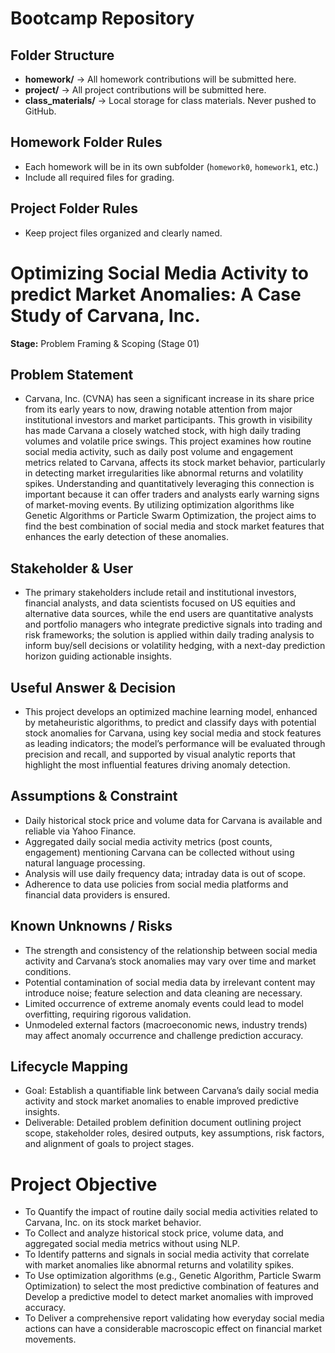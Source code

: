 # Bootcamp Repository 
## Folder Structure
- **homework/** → All homework contributions will be submitted here. 
- **project/** → All project contributions will be submitted here.
- **class_materials/** → Local storage for class materials. Never pushed to GitHub. 
## Homework Folder Rules
- Each homework will be in its own subfolder (`homework0`, `homework1`, etc.)
- Include all required files for grading. 
## Project Folder Rules
- Keep project files organized and clearly named. 
 # Optimizing Social Media Activity to predict Market Anomalies: A Case Study of Carvana, Inc. 
**Stage:** Problem Framing & Scoping (Stage 01)
## Problem Statement 
- Carvana, Inc. (CVNA) has seen a significant increase in its share price from its early years to now, drawing notable attention from major institutional investors and market participants. This growth in visibility has made Carvana a closely watched stock, with high daily trading volumes and volatile price swings. This project examines how routine social media activity, such as daily post volume and engagement metrics related to Carvana, affects its stock market behavior, particularly in detecting market irregularities like abnormal returns and volatility spikes. Understanding and quantitatively leveraging this connection is important because it can offer traders and analysts early warning signs of market-moving events. By utilizing optimization algorithms like Genetic Algorithms or Particle Swarm Optimization, the project aims to find the best combination of social media and stock market features that enhances the early detection of these anomalies.
## Stakeholder & User 
- The primary stakeholders include retail and institutional investors, financial analysts, and data scientists focused on US equities and alternative data sources, while the end users are quantitative analysts and portfolio managers who integrate predictive signals into trading and risk frameworks; the solution is applied within daily trading analysis to inform buy/sell decisions or volatility hedging, with a next-day prediction horizon guiding actionable insights.
## Useful Answer & Decision 
- This project develops an optimized machine learning model, enhanced by metaheuristic algorithms, to predict and classify days with potential stock anomalies for Carvana, using key social media and stock features as leading indicators; the model’s performance will be evaluated through precision and recall, and supported by visual analytic reports that highlight the most influential features driving anomaly detection.
## Assumptions & Constraint
-  Daily historical stock price and volume data for Carvana is available and reliable via Yahoo Finance.
-  Aggregated daily social media activity metrics (post counts, engagement) mentioning Carvana can be collected without using natural language processing.
-  Analysis will use daily frequency data; intraday data is out of scope.
-  Adherence to data use policies from social media platforms and financial data providers is ensured.
## Known Unknowns / Risks 
- The strength and consistency of the relationship between social media activity and Carvana’s stock anomalies may vary over time and market conditions.
- Potential contamination of social media data by irrelevant content may introduce noise; feature selection and data cleaning are necessary.
- Limited occurrence of extreme anomaly events could lead to model overfitting, requiring rigorous validation.
- Unmodeled external factors (macroeconomic news, industry trends) may affect anomaly occurrence and challenge prediction accuracy.
## Lifecycle Mapping 
- Goal: Establish a quantifiable link between Carvana’s daily social media activity and stock market anomalies to enable improved predictive insights.
- Deliverable: Detailed problem definition document outlining project scope, stakeholder roles, desired outputs, key assumptions, risk factors, and alignment of goals to project stages.

# Project Objective
- To Quantify the impact of routine daily social media activities related to Carvana, Inc. on its stock market behavior.
- To Collect and analyze historical stock price, volume data, and aggregated social media metrics without using NLP.
- To Identify patterns and signals in social media activity that correlate with market anomalies like abnormal returns and volatility spikes.
- To Use optimization algorithms (e.g., Genetic Algorithm, Particle Swarm Optimization) to select the most predictive combination of features and Develop a predictive model to detect market anomalies with improved accuracy.
- To Deliver a comprehensive report validating how everyday social media actions can have a considerable macroscopic effect on financial market movements.
